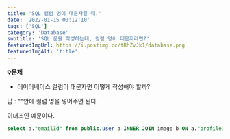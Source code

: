 ```yaml
---
title: 'SQL 컬럼 명이 대문자일 때.'
date: '2022-01-15 00:12:10'
tags: ['SQL']
category: 'Database'
subtitle: 'SQL 문을 작성하는데, 컬럼 명이 대문자라면?'
featuredImgUrl: https://i.postimg.cc/tRhZvJk1/database.png
featuredImgAlt: 'title'
---
```


**💡문제**

- 데이터베이스 컬럼이 대문자면 어떻게 작성해야 할까?

답 : ""안에 컬럼 명을 넣어주면 된다.

이너조인 예문이다.

```sql
select a."emailId" from public.user a INNER JOIN image b ON a."profileId" = b.id WHERE a."profileId" = 1;
```
